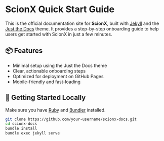 # ScionX Quick Start Guide

This is the official documentation site for **ScionX**, built with [Jekyll](https://jekyllrb.com) and the [Just the Docs](https://just-the-docs.github.io/just-the-docs/) theme. It provides a step-by-step onboarding guide to help users get started with ScionX in just a few minutes.

## 📦 Features

- Minimal setup using the Just the Docs theme
- Clear, actionable onboarding steps
- Optimized for deployment on GitHub Pages
- Mobile-friendly and fast-loading

## 🚀 Getting Started Locally

Make sure you have [Ruby](https://www.ruby-lang.org/) and [Bundler](https://bundler.io/) installed.

```bash
git clone https://github.com/your-username/scionx-docs.git
cd scionx-docs
bundle install
bundle exec jekyll serve
